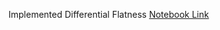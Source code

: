 Implemented  Differential Flatness
[Notebook Link](https://deepnote.com/@raghavesh-viswanath-ebd7/MEAM-517-Homework-3-27033e4a-518b-42ab-9271-a544fa9c28a1)
